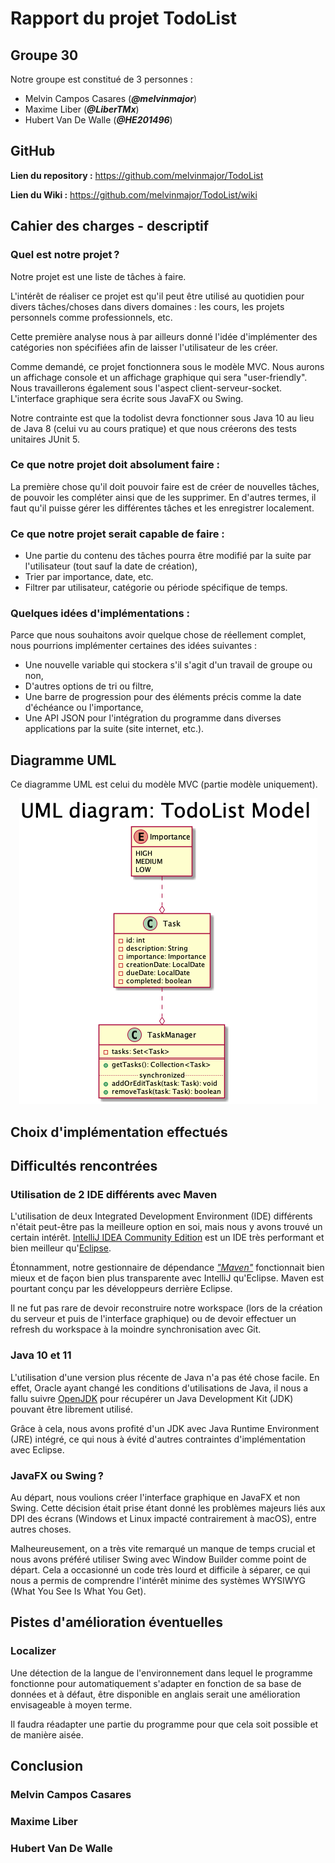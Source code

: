 # Rapport du projet TodoList

## Groupe 30
Notre groupe est constitué de 3 personnes :
- Melvin Campos Casares (_**@melvinmajor**_)
- Maxime Liber (_**@LiberTMx**_)
- Hubert Van De Walle (_**@HE201496**_)

## GitHub

__Lien du repository :__ https://github.com/melvinmajor/TodoList

__Lien du Wiki :__ https://github.com/melvinmajor/TodoList/wiki

## Cahier des charges - descriptif

### Quel est notre projet ?

Notre projet est une liste de tâches à faire.

L'intérêt de réaliser ce projet est qu'il peut être utilisé au quotidien pour divers tâches/choses dans divers domaines : les cours, les projets personnels comme professionnels, etc.

Cette première analyse nous à par ailleurs donné l'idée d'implémenter des catégories non spécifiées afin de laisser l'utilisateur de les créer.

Comme demandé, ce projet fonctionnera sous le modèle MVC. Nous aurons un affichage console et un affichage graphique qui sera "user-friendly".
Nous travaillerons également sous l'aspect client-serveur-socket.
L'interface graphique sera écrite sous JavaFX ou Swing.

Notre contrainte est que la todolist devra fonctionner sous Java 10 au lieu de Java 8 (celui vu au cours pratique) et que nous créerons des tests unitaires JUnit 5.


### Ce que notre projet doit absolument faire :

La première chose qu'il doit pouvoir faire est de créer de nouvelles tâches, de pouvoir les compléter ainsi que de les supprimer.
En d'autres termes, il faut qu'il puisse gérer les différentes tâches et les enregistrer localement.

### Ce que notre projet serait capable de faire :

- Une partie du contenu des tâches pourra être modifié par la suite par l'utilisateur (tout sauf la date de création),
- Trier par importance, date, etc.
- Filtrer par utilisateur, catégorie ou période spécifique de temps.

### Quelques idées d'implémentations :

Parce que nous souhaitons avoir quelque chose de réellement complet, nous pourrions implémenter certaines des idées suivantes :

- Une nouvelle variable qui stockera s'il s'agit d'un travail de groupe ou non,
- D'autres options de tri ou filtre,
- Une barre de progression pour des éléments précis comme la date d'échéance ou l'importance,
- Une API JSON pour l'intégration du programme dans diverses applications par la suite (site internet, etc.).

## Diagramme UML

Ce diagramme UML est celui du modèle MVC (partie modèle uniquement).

<p align="center"><img src ="https://github.com/melvinmajor/TodoList/blob/uml/uml-model.png" /></p>

## Choix d'implémentation effectués

## Difficultés rencontrées

### Utilisation de 2 IDE différents avec __Maven__

L'utilisation de deux Integrated Development Environment (IDE) différents n'était peut-être pas la meilleure option en soi, mais nous y avons trouvé un certain intérêt.
[IntelliJ IDEA Community Edition](https://www.jetbrains.com/idea/) est un IDE très performant et bien meilleur qu'[Eclipse](https://www.eclipse.org).

Étonnamment, notre gestionnaire de dépendance [*"Maven"*](https://maven.apache.org/) fonctionnait bien mieux et de façon bien plus transparente avec IntelliJ qu'Eclipse.
Maven est pourtant conçu par les développeurs derrière Eclipse.

Il ne fut pas rare de devoir reconstruire notre workspace (lors de la création du serveur et puis de l'interface graphique) ou de devoir effectuer un refresh du workspace à la moindre synchronisation avec Git.

### Java 10 et 11

L'utilisation d'une version plus récente de Java n'a pas été chose facile.
En effet, Oracle ayant changé les conditions d'utilisations de Java, il nous a fallu suivre [OpenJDK](https://openjdk.java.net/) pour récupérer un Java Development Kit (JDK) pouvant être librement utilisé.

Grâce à cela, nous avons profité d'un JDK avec Java Runtime Environment (JRE) intégré, ce qui nous à évité d'autres contraintes d'implémentation avec Eclipse.

### JavaFX ou Swing ?

Au départ, nous voulions créer l'interface graphique en JavaFX et non Swing.
Cette décision était prise étant donné les problèmes majeurs liés aux DPI des écrans (Windows et Linux impacté contrairement à macOS), entre autres choses.

Malheureusement, on a très vite remarqué un manque de temps crucial et nous avons préféré utiliser Swing avec Window Builder comme point de départ.
Cela a occasionné un code très lourd et difficile à séparer, ce qui nous a permis de comprendre l'intérêt minime des systèmes WYSIWYG (What You See Is What You Get).

## Pistes d'amélioration éventuelles

### Localizer

Une détection de la langue de l'environnement dans lequel le programme fonctionne pour automatiquement s'adapter en fonction de sa base de données et à défaut, être disponible en anglais serait une amélioration envisageable à moyen terme.

Il faudra réadapter une partie du programme pour que cela soit possible et de manière aisée.

## Conclusion

### Melvin Campos Casares

### Maxime Liber

### Hubert Van De Walle
